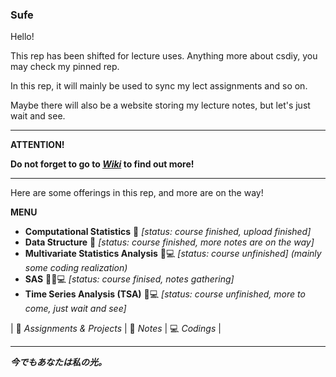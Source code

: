 ### Sufe

Hello!

This rep has been shifted for lecture uses. Anything more about csdiy, you may check my pinned rep.

In this rep, it will mainly be used to sync my lect assignments and so on. 

Maybe there will also be a website storing my lecture notes, but let's just wait and see.

---------------------------------------------------
**ATTENTION!**

**Do not forget to go to *[Wiki](https://github.com/By-Xin/Sufe/wiki)* to find out more!**


---------------------------------------------------

Here are some offerings in this rep, and more are on the way!

**MENU**
* **Computational Statistics** 📒 _[status: course finished, upload finished]_
* **Data Structure** 📒 _[status: course finished, more notes are on the way]_
* **Multivariate Statistics Analysis** 📝💻 _[status: course unfinished] (mainly some coding realization)_
* **SAS** 📒📝💻 _[status: course finised, notes gathering]_
* **Time Series Analysis (TSA)** 📝💻 _[status: course unfinished, more to come, just wait and see]_




| 📝 _Assignments & Projects_ | 📒 _Notes_ | 💻 _Codings_ |













------------------------------------------------------------------------

***今でもあなたは私の光。***
